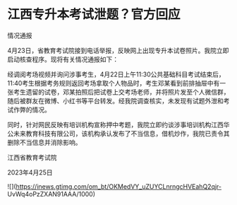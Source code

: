 # 江西专升本考试泄题？官方回应

情况通报

4月23日，省教育考试院接到电话举报，反映网上出现专升本试卷照片。我院立即启动核查程序。现将有关情况通报如下：

经调阅考场视频并询问涉事考生，4月22日上午11:30公共基础科目考试结束后，11:40考生根据考务规则返回考场拿取个人物品时，考生邓某看到前排抽屉中有一张考生遗留的试卷，邓某拍照后把试卷上交考场老师，并将照片发至个人微信群，随后被群友在微博、小红书等平台转发。经我院调查核实，未发现有试题外泄和考试作弊的情况。

同时，针对网民反映有培训机构宣称押中考题，我院立即约谈涉事培训机构江西华公未来教育科技有限公司，该机构承认发布了不当信息，借机炒作，我院已责令其删除不当信息并消除影响。

江西省教育考试院

2023年4月25日

![](https://inews.gtimg.com/om_bt/OKMedVY_uZUYCLnrngcHVEahQ2qjr-
UvWq4oPzZXAN91AAA/1000)

